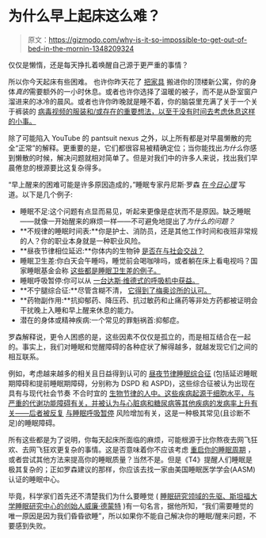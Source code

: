 # 为什么早上起床这么难？

> 原文：<https://gizmodo.com/why-is-it-so-impossible-to-get-out-of-bed-in-the-mornin-1348209324>

仅仅是懒惰，还是每天挣扎着唤醒自己源于更严重的事情？



所以你今天起床有些困难。 也许你昨天花了 [把家具](http://instagram.com/p/d8eS_eN8NY/) 搬进你的顶楼新公寓，你的身体*真的*需要额外的一小时休息。或者也许你选择了温暖的被子，而不是从卧室窗户溜进来的冰冷的晨风。或者也许你昨晚就是睡不着，你的脑袋里充满了关于一个关于裤装的 [病毒视频的服装和/或存在的重要想法，以至于没有时间去考虑休息这样的小事。](http://gawker.com/cute-pant-suit-lady-is-the-new-queen-of-weird-youtube-1348627270)

除了可能陷入 YouTube 的 pantsuit nexus 之外，以上所有都是对早晨懒散的完全“正常”的解释。更重要的是，它们都很容易被精确定位；当你能找出*为什么*你感到懒散的时候，解决问题就相对简单了。但是对我们中的许多人来说，找出我们早晨倦怠的根源要比这复杂得多。

“早上醒来的困难可能是许多原因造成的，”睡眠专家丹尼斯·罗森 [在*今日心理*](http://www.psychologytoday.com/blog/sleeping-angels/201004/why-is-it-so-hard-get-out-bed-in-the-morning) 写道。以下是几个例子:

*   睡眠不足:这个问题有点显而易见，听起来更像是症状而不是原因。缺乏睡眠——就像一开始醒来的麻烦一样——不可避免地提出了*为什么的问题？*
*   **不规律的睡眠时间表:**你是护士、消防员，还是其他工作时间和夜班非常规的人？你的职业本身就是一种职业风险。
*   **昼夜节律相位延迟:**你体内的生物钟 [是否在与社会交战？](https://gizmodo.com/your-bodys-internal-clock-is-at-war-with-society-5910046)
*   睡眠卫生差:你白天会午睡吗，睡觉前会喝咖啡吗，或者躺在床上看电视吗？国家睡眠基金会称 [这些都是睡眠卫生差的例子。](http://www.sleepfoundation.org/article/ask-the-expert/sleep-hygiene)
*   睡眠呼吸暂停:你可以从 [一台达斯·维德式的呼吸机中获益。](http://www.nhlbi.nih.gov/health/health-topics/topics/sleepapnea/)
*   **不宁腿综合征:**尽管含糊不清， [它得到了梅奥诊所的认可。](http://www.mayoclinic.com/health/restless-legs-syndrome/DS00191)
*   **药物副作用:**抗抑郁药、降压药、抗过敏药和止痛药等非处方药都被证明会干扰晚上入睡和早上醒来休息的能力。
*   潜在的身体或精神疾病:一个常见的罪魁祸首:抑郁症。

罗森解释说，更令人困惑的是，这些因素不仅仅是孤立的，而是相互结合在一起的。事实上，我们对睡眠和觉醒障碍的各种症状了解得越多，就越发现它们之间的相互联系。

例如，考虑越来越多的相关且日益得到认可的 [昼夜节律睡眠综合征](https://gizmodo.com/this-is-why-you-arent-sleeping-right-990453669) (包括延迟睡眠期障碍和提前睡眠期障碍，分别称为 DSPD 和 ASPD)，这些综合征被认为出现在具有与现代社会节奏 不合时宜的 [生物节律的人中。这些疾病起源于细胞水平，与严重的代谢功能障碍有关，并被认为与心脏病和糖尿病等其他疾病的发病率上升有关——后者被反复](https://gizmodo.com/your-bodys-internal-clock-is-at-war-with-society-5910046) [与睡眠呼吸暂停](http://clinical.diabetesjournals.org/content/20/3/126.full) 风险增加有关，这是一种极其常见(且诊断不足)的睡眠障碍。

所有这些都是为了说明，你每天起床所面临的麻烦，可能根源于比你熬夜去网飞狂欢、去网飞狂欢更复杂的事情。这是否意味着你不应该考虑 [重启你的睡眠周期](https://lifehacker.com/how-to-reboot-your-sleep-cycle-5548150) ，或者尝试其他方法来提高你的睡眠质量？当然不是。但是《T4》提醒人们睡眠是极其复杂的；正如罗森建议的那样，你应该去找一家由美国睡眠医学学会(AASM) 认证的睡眠中心。

毕竟，科学家们首先还不清楚我们为什么要睡觉 ( [睡眠研究领域的先驱、斯坦福大学睡眠研究中心的创始人威廉·德蒙特](http://en.wikipedia.org/wiki/William_C._Dement) )有一句名言，据他所知，“我们需要睡觉的唯一原因是因为我们昏昏欲睡”，所以如果你不能自己解决你的睡眠/醒来问题，不要感到失败。
